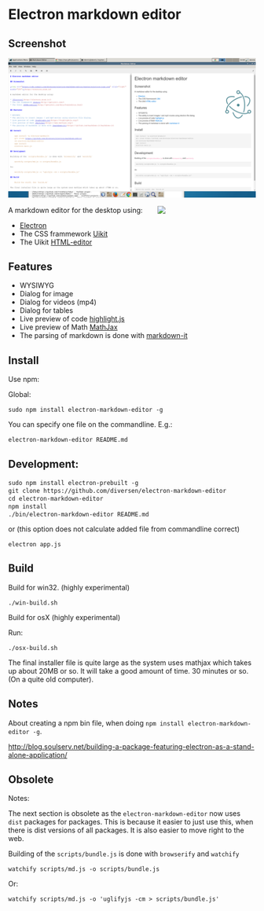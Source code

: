 # Electron markdown editor

## Screenshot

![Screenshot](assets/electron-markdown.png)

[<img src="https://cdn.rawgit.com/diversen/electron-markdown-editor/master/assets/electron-logo.svg" align="right" width="200">](http://electron.atom.io)

A markdown editor for the desktop using:

* [Electron](http://electron.atom.io/)
* The CSS frammework [Uikit](http://getuikit.com/) 
* The Uikit [HTML-editor](http://getuikit.com/docs/htmleditor.html)

## Features

* WYSIWYG
* Dialog for image
* Dialog for videos (mp4)
* Dialog for tables
* Live preview of code [highlight.js](https://highlightjs.org/)
* Live preview of Math [MathJax](https://www.mathjax.org/)
* The parsing of markdown is done with [markdown-it](https://github.com/markdown-it/markdown-it) 

## Install

Use npm:

Global: 

    sudo npm install electron-markdown-editor -g
    
You can specify one file on the commandline. E.g.: 
    
    electron-markdown-editor README.md

## Development: 
	   
    sudo npm install electron-prebuilt -g
    git clone https://github.com/diversen/electron-markdown-editor
    cd electron-markdown-editor 
    npm install
    ./bin/electron-markdown-editor README.md
    
or (this option does not calculate added file from commandline correct) 

    electron app.js 


## Build

Build for win32. (highly experimental)

    ./win-build.sh

Build for osX (highly experimental)

Run:

	./osx-build.sh

The final installer file is quite large as the system uses mathjax which takes up about 20MB or so. It will take a good amount of time. 30 minutes or so. (On a quite old computer). 

## Notes

About creating a npm bin file, when doing `npm install electron-markdown-editor -g`. 

http://blog.soulserv.net/building-a-package-featuring-electron-as-a-stand-alone-application/


## Obsolete

Notes: 

The next section is obsolete as the `electron-markdown-editor` now uses `dist` packages for packages. This is because it easier to just use this, when there is dist versions of all packages. It is also easier to move right to the web. 

Building of the `scripts/bundle.js` is done with `browserify` and `watchify`

    watchify scripts/md.js -o scripts/bundle.js

Or: 

    watchify scripts/md.js -o 'uglifyjs -cm > scripts/bundle.js'

